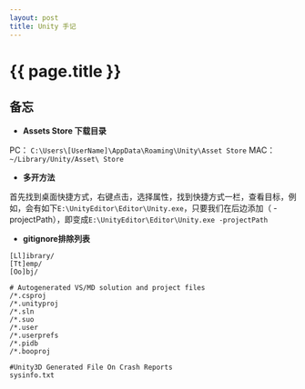 ```yaml
---
layout: post
title: Unity 手记
---
```


# {{ page.title }}

## 备忘

- **Assets Store 下载目录**  

PC： `C:\Users\[UserName]\AppData\Roaming\Unity\Asset Store`
MAC： `~/Library/Unity/Asset\ Store`

- **多开方法**  

首先找到桌面快捷方式，右键点击，选择属性，找到快捷方式一栏，查看目标，例如，会有如下`E:\UnityEditor\Editor\Unity.exe`，只要我们在后边添加（ -projectPath），即变成`E:\UnityEditor\Editor\Unity.exe -projectPath`

- **gitignore排除列表**  

```
[Ll]ibrary/
[Tt]emp/
[Oo]bj/

# Autogenerated VS/MD solution and project files
/*.csproj
/*.unityproj
/*.sln
/*.suo
/*.user
/*.userprefs
/*.pidb
/*.booproj

#Unity3D Generated File On Crash Reports
sysinfo.txt
```